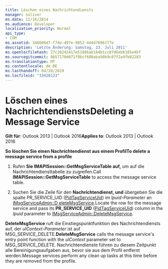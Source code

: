 ```yaml
---
title: Löschen eines Nachrichtendiensts
manager: soliver
ms.date: 11/16/2014
ms.audience: Developer
localization_priority: Normal
api_type:
- COM
ms.assetid: 346608d7-f7de-497e-9852-4d4d7696177e
description: 'Letzte Änderung: Samstag, 23. Juli 2011'
ms.openlocfilehash: 27c20242417e51886ab184b1cc87d6ebb185e4bf
ms.sourcegitcommit: 8657170d071f9bcf680aba50b9c07f2a4fb82283
ms.translationtype: MT
ms.contentlocale: de-DE
ms.lasthandoff: 04/28/2019
ms.locfileid: "33428123"
---
```

# <a name="deleting-a-message-service"></a><span data-ttu-id="0eb94-103">Löschen eines Nachrichtendiensts</span><span class="sxs-lookup"><span data-stu-id="0eb94-103">Deleting a Message Service</span></span>

  
  
<span data-ttu-id="0eb94-104">**Gilt für**: Outlook 2013 | Outlook 2016</span><span class="sxs-lookup"><span data-stu-id="0eb94-104">**Applies to**: Outlook 2013 | Outlook 2016</span></span> 
  
 <span data-ttu-id="0eb94-105">**So löschen Sie einen Nachrichtendienst aus einem Profil**</span><span class="sxs-lookup"><span data-stu-id="0eb94-105">**To delete a message service from a profile**</span></span>
  
1. <span data-ttu-id="0eb94-106">Rufen **Sie IMAPISession::GetMsgServiceTable auf,** um auf die Nachrichtendiensttabelle zu zugreifen.</span><span class="sxs-lookup"><span data-stu-id="0eb94-106">Call **IMAPISession::GetMsgServiceTable** to access the message service table.</span></span> 
    
2. <span data-ttu-id="0eb94-107">Suchen Sie die Zeile für den **Nachrichtendienst, und** übergeben Sie die spalte PR_SERVICE_UID ([PidTagServiceUid](pidtagserviceuid-canonical-property.md)) im  _lpuid-Parameter_ an [IMsgServiceAdmin::D eleteMsgService](imsgserviceadmin-deletemsgservice.md).</span><span class="sxs-lookup"><span data-stu-id="0eb94-107">Locate the row for the message service and pass its **PR_SERVICE_UID** ([PidTagServiceUid](pidtagserviceuid-canonical-property.md)) column in the  _lpuid_ parameter to [IMsgServiceAdmin::DeleteMsgService](imsgserviceadmin-deletemsgservice.md).</span></span> 
    
 <span data-ttu-id="0eb94-108">**DeleteMsgService** ruft die Einstiegspunktfunktion des Nachrichtendiensts auf, der  _ulContext-Parameter_ ist auf MSG_SERVICE_DELETE.</span><span class="sxs-lookup"><span data-stu-id="0eb94-108">**DeleteMsgService** calls the message service's entry point function with the  _ulContext_ parameter set to MSG_SERVICE_DELETE.</span></span> <span data-ttu-id="0eb94-109">Nachrichtendienste führen zu diesem Zeitpunkt alle Bereinigungsaufgaben aus, bevor sie aus dem Profil entfernt werden.</span><span class="sxs-lookup"><span data-stu-id="0eb94-109">Message services perform any clean up tasks at this time before they are removed from the profile.</span></span> 
  

